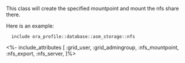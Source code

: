 This class will create the specified mountpoint and mount the nfs share there.

Here is an example:

```puppet
  include ora_profile::database::asm_storage::nfs
```

<%- include_attributes [
  :grid_user,
  :grid_admingroup,
  :nfs_mountpoint,
  :nfs_export,
  :nfs_server,
]%>
